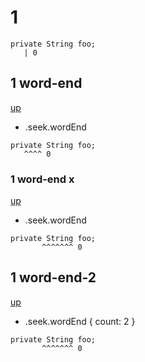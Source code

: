 # 1

```
private String foo;
   | 0
```

## 1 word-end
[up](#1)

- .seek.wordEnd

```
private String foo;
   ^^^^ 0
```

### 1 word-end x
[up](#1-word-end)

- .seek.wordEnd

```
private String foo;
       ^^^^^^^ 0
```

## 1 word-end-2
[up](#1)

- .seek.wordEnd { count: 2 }

```
private String foo;
       ^^^^^^^ 0
```
